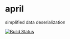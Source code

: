 # april
simplified data deserialization

[![Build Status](https://travis-ci.org/cosven/april.svg?branch=master)](https://travis-ci.org/cosven/april)
